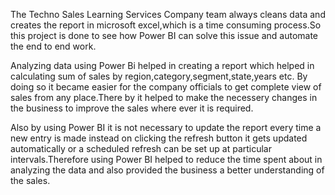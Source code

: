 The Techno Sales Learning Services Company team always cleans data and creates the report in microsoft excel,which is a time consuming process.So this project is done to see how Power BI can solve this issue and automate the end to end work.

Analyzing data using Power Bi helped in creating a report which helped in calculating sum of sales by region,category,segment,state,years etc.
By doing so it became easier for the company officials to get complete view of sales from any place.There by it helped to make the necessery changes in the business to improve the sales where ever it is required.

Also by using Power BI it is not necessary to update the report every time a new entry is made instead on clicking the refresh button it gets updated automatically or a scheduled refresh can be set up at particular intervals.Therefore using Power BI helped to reduce the time spent about in analyzing the data and also provided the business a better understanding of the sales.
